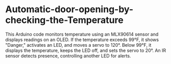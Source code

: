 # Automatic-door-opening-by-checking-the-Temperature
This Arduino code monitors temperature using an MLX90614 sensor and displays readings on an OLED. If the temperature exceeds 99°F, it shows "Danger," activates an LED, and moves a servo to 120°. Below 99°F, it displays the temperature, keeps the LED off, and sets the servo to 20°. An IR sensor detects presence, controlling another LED for alerts.
